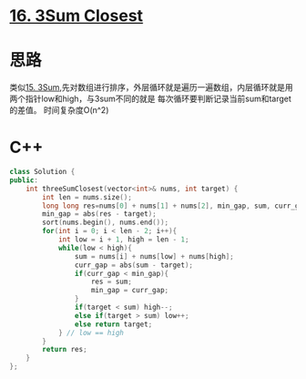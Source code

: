 # [16. 3Sum Closest](https://leetcode.com/problems/3sum-closest/)
# 思路
类似[15. 3Sum](https://leetcode.com/problems/3sum/),先对数组进行排序，外层循环就是遍历一遍数组，内层循环就是用两个指针low和high，与3sum不同的就是
每次循环要判断记录当前sum和target的差值。
时间复杂度O(n^2)

# C++
``` C++
class Solution {
public:
    int threeSumClosest(vector<int>& nums, int target) {
        int len = nums.size();
        long long res=nums[0] + nums[1] + nums[2], min_gap, sum, curr_gap; // 防止溢出所以用long long型
        min_gap = abs(res - target);
        sort(nums.begin(), nums.end());
        for(int i = 0; i < len - 2; i++){
            int low = i + 1, high = len - 1;
            while(low < high){
                sum = nums[i] + nums[low] + nums[high];
                curr_gap = abs(sum - target);
                if(curr_gap < min_gap){
                    res = sum;
                    min_gap = curr_gap;
                } 
                if(target < sum) high--;
                else if(target > sum) low++;
                else return target;
            } // low == high
        }
        return res;   
    }
};
```
